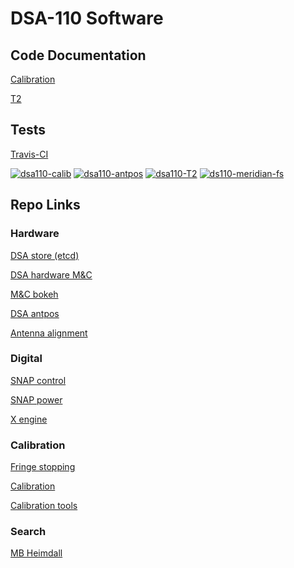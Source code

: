 # DSA-110 Software

## Code Documentation

[Calibration](https://dsa110.github.io/dsa110-calib/)

[T2](https://dsa110.github.io/dsa110-T2/)

## Tests

[Travis-CI](https://travis-ci.com/github/dsa110)

[![dsa110-calib](https://travis-ci.com/dsa110/dsa110-calib.svg?branch=master)](https://travis-ci.com/dsa110/dsa110-calib)
[![dsa110-antpos](https://travis-ci.com/dsa110/dsa110-antpos.svg?branch=master)](https://travis-ci.com/dsa110/dsa110-antpos)
[![dsa110-T2](https://travis-ci.com/dsa110/dsa110-T2.svg?branch=master)](https://travis-ci.com/dsa110/dsa110-T2)
[![ds110-meridian-fs](https://travis-ci.com/dsa110/dsa110-meridian-fs.svg?branch=master)](https://travis-ci.com/dsa110/dsa110-meridian-fs)

## Repo Links

### Hardware

[DSA store (etcd)](https://github.com/dsa110/dsa110-pyutils)

[DSA hardware M&C](https://github.com/dsa110/dsa110-hwmc)

[M&C bokeh](https://github.com/dsa110/dsa110-vis)

[DSA antpos](https://github.com/dsa110/dsa110-antpos)

[Antenna alignment](https://github.com/dsa110/dsa110-alignment)

### Digital

[SNAP control](https://github.com/dsa110/SNAP_control/tree/v3)

[SNAP power](https://github.com/dsa110/dsa110-powersnap)

[X engine](https://github.com/dsa110/dsa110-xengine)

### Calibration

[Fringe stopping](https://github.com/dsa110/dsa110-meridian-fs)

[Calibration](https://github.com/dsa110/dsa110-calib)

[Calibration tools](https://github.com/dsa110/dsa110-caltools)

### Search

[MB Heimdall](https://github.com/dsa110/dsa110-mbheimdall)
